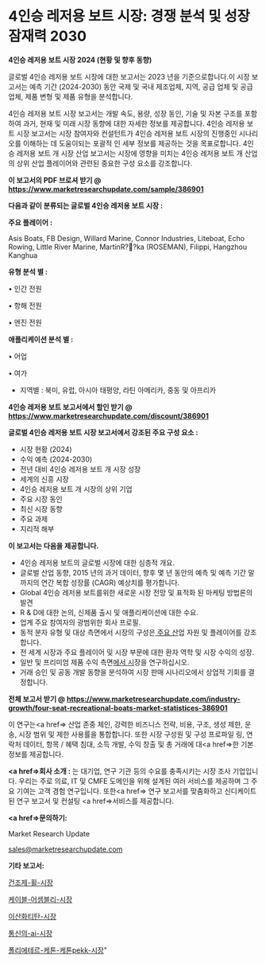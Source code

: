# 4인승 레저용 보트 시장: 경쟁 분석 및 성장 잠재력 2030

<strong>4인승 레저용 보트 시장 2024 (현황 및 향후 동향)</strong>

글로벌 4인승 레저용 보트 시장에 대한 보고서는 2023 년을 기준으로합니다.이 시장 보고서는 예측 기간 (2024-2030) 동안 국제 및 국내 제조업체, 지역, 공급 업체 및 공급 업체, 제품 변형 및 제품 유형을 분석합니다.

4인승 레저용 보트 시장 보고서는 개발 속도, 용량, 성장 동인, 기술 및 자본 구조를 포함하여 과거, 현재 및 미래 시장 동향에 대한 자세한 정보를 제공합니다. 4인승 레저용 보트 시장 보고서는 시장 참여자와 컨설턴트가 4인승 레저용 보트 시장의 진행중인 시나리오를 이해하는 데 도움이되는 포괄적 인 세부 정보를 제공하는 것을 목표로합니다. 4인승 레저용 보트 개 시장 산업 보고서는 시장에 영향을 미치는 4인승 레저용 보트 개 산업의 상위 산업 플레이어와 관련된 중요한 구성 요소를 강조합니다.



<strong>이 보고서의 PDF 브로셔 받기 @ <a href=https://www.marketresearchupdate.com/sample/386901>https://www.marketresearchupdate.com/sample/386901</a></strong>



<strong>다음과 같이 분류되는 글로벌 4인승 레저용 보트 시장 :</strong>



<strong>주요 플레이어 :</strong>

Asis Boats, FB Design, Willard Marine, Connor Industries, Liteboat, Echo Rowing, Little River Marine, MartinR??ka (ROSEMAN), Filippi, Hangzhou Kanghua



<strong>유형 분석 별 :</strong>

• 인간 전원

• 항해 전원

• 엔진 전원



<strong>애플리케이션 분석 별 :</strong>

• 어업

• 여가

<ul>
  <li>지역별 : 북미, 유럽, 아시아 태평양, 라틴 아메리카, 중동 및 아프리카</li>
</ul>


<strong>4인승 레저용 보트 보고서에서 할인 받기 @ <a href=https://www.marketresearchupdate.com/discount/386901>https://www.marketresearchupdate.com/discount/386901</a></strong>



<strong>글로벌 4인승 레저용 보트 시장 보고서에서 강조된 주요 구성 요소 :</strong>
<ul>
  <li>시장 현황 (2024)</li>
  <li>수익 예측 (2024-2030)</li>
  <li>전년 대비 4인승 레저용 보트 개 시장 성장</li>
  <li>세계의 신흥 시장</li>
  <li>4인승 레저용 보트 개 시장의 상위 기업</li>
  <li>주요 시장 동인</li>
  <li>최신 시장 동향</li>
  <li>주요 과제</li>
  <li>지리적 해부</li>
</ul>


<strong>이 보고서는 다음을 제공합니다.</strong>
<ul>
  <li>4인승 레저용 보트의 글로벌 시장에 대한 심층적 개요.</li>
  <li>글로벌 산업 동향, 2015 년의 과거 데이터, 향후 몇 년 동안의 예측 및 예측 기간 말까지의 연간 복합 성장률 (CAGR) 예상치를 평가합니다.</li>
  <li>Global 4인승 레저용 보트를위한 새로운 시장 전망 및 표적화 된 마케팅 방법론의 발견</li>
  <li>R &amp; D에 대한 논의, 신제품 출시 및 애플리케이션에 대한 수요.</li>
  <li>업계 주요 참여자의 광범위한 회사 프로필.</li>
  <li>동적 분자 유형 및 대상 측면에서 시장의 구성은<a href=> 주요 산</a>업 자원 및 플레이어를 강조합니다.</li>
  <li>전 세계 시장과 주요 플레이어 및 시장 부문에 대한 환자 역학 및 시장 수익의 성장.</li>
  <li>일반 및 프리미엄 제품 수익 측면<a href=>에서 시</a>장을 연구하십시오.</li>
  <li>거래 승인 및 공동 개발 동향을 분석하여 시장 판매 시나리오에서 상업적 기회를 결정합니다.</li>
</ul>



<strong>전체 보고서 받기 @ <a href=https://www.marketresearchupdate.com/industry-growth/four-seat-recreational-boats-market-statistices-386901>https://www.marketresearchupdate.com/industry-growth/four-seat-recreational-boats-market-statistices-386901</a></strong>

이 연구는<a href=> 산업 존중</a> 체인, 강력한 비즈니스 전략, 비용, 구조, 생성 제한, 운송, 시장 범위 및 제한 사용률을 통합합니다. 또한 시장 구성원 및 구성 프로파일 링, 연락처 데이터, 항목 / 혜택 침대, 소득 개발, 수익 창출 및 총 거래에 대<a href=>한 기본 </a>정보를 제공합니다.



<strong><a href=>회사 소</a>개 :</strong>
는 대기업, 연구 기관 등의 수요를 충족시키는 시장 조사 기업입니다. 우리는 주로 의료, IT 및 CMFE 도메인을 위해 설계된 여러 서비스를 제공하며 그 주요 기여는 고객 경험 연구입니다. 또한<a href=> 연구 보</a>고서를 맞춤화하고 신디케이트 된 연구 보고서 및 컨설팅 <a href=>서비스</a>를 제공합니다.



<strong><a href=>문의하기:</a></strong>

Market Research Update

sales@marketresearchupdate.com



<strong>기타 보고서:</strong>

<a href=https://www.linkedin.com/pulse/건조제-휠-시장-세분화-연구-및-목표-고객2029년-survey-spotlight-pro-24-analysis/>건조제-휠-시장</a>

<a href=https://www.linkedin.com/pulse/케이블-어셈블리-시장-경쟁-분석-및-성장-잠재력-2029-survey-savvy-insights-360-analysis-iobbf/>케이블-어셈블리-시장</a>

<a href=https://www.linkedin.com/pulse/이산화티탄-시장-현재-및-미래-성장-2029-isdailynews-nxmaf/>이산화티탄-시장</a>

<a href=https://www.linkedin.com/pulse/통신의-ai-시장-현재-및-미래-성장-2030-isdailynews-qbapf/>통신의-ai-시장</a>

<a href=https://www.linkedin.com/pulse/폴리에테르-케톤-케톤pekk-시장-현재-및-미래-성장-2029-rnyyf/>폴리에테르-케톤-케톤pekk-시장</a>"
